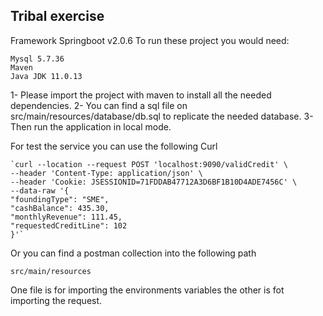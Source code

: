 ## **Tribal exercise**
Framework Springboot v2.0.6
To run these project you would need:

    Mysql 5.7.36
    Maven  
    Java JDK 11.0.13

1- Please import the project with maven to install all the needed dependencies.
2- You can find a sql file on src/main/resources/database/db.sql to replicate the needed database.
3- Then run the application in local mode.

For test the service you can use the following Curl

    `curl --location --request POST 'localhost:9090/validCredit' \
    --header 'Content-Type: application/json' \
    --header 'Cookie: JSESSIONID=71FDDAB47712A3D6BF1B10D4ADE7456C' \
    --data-raw '{
    "foundingType": "SME",
    "cashBalance": 435.30,
    "monthlyRevenue": 111.45,
    "requestedCreditLine": 102
    }'`
Or you can find a postman collection into the following path 

    src/main/resources

One file is for importing the environments variables the other is fot importing the request.

